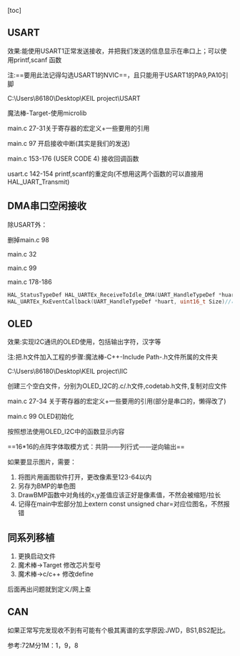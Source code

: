 [toc]

## USART

效果:能使用USART1正常发送接收，并把我们发送的信息显示在串口上；可以使用printf,scanf	函数

注:==要用此法记得勾选USART1的NVIC==，且只能用于USART1的PA9,PA10引脚

C:\Users\86180\Desktop\KEIL project\USART

魔法棒-Target-使用microlib

main.c 27-31关于寄存器的宏定义+一些要用的引用

main.c 97 开启接收中断(其实是我们的发送)

main.c 153-176 (USER CODE 4) 接收回调函数

usart.c  142-154 printf,scanf的重定向(不想用这两个函数的可以直接用HAL_UART_Transmit)



## DMA串口空闲接收

除USART外：

删掉main.c 98

main.c 32

main.c 99

main.c 178-186

```c
HAL_StatusTypeDef HAL_UARTEx_ReceiveToIdle_DMA(UART_HandleTypeDef *huart, uint8_t *pData, uint16_t Size)//在DMA模式下接收一定数量的数据，直到接收到预期数量的数据或发生空闲事件
HAL_UARTEx_RxEventCallback(UART_HandleTypeDef *huart, uint16_t Size)//串口空闲中断处理函数
```

## OLED

效果:实现I2C通讯的OLED使用，包括输出字符，汉字等

注:把.h文件加入工程的步骤:魔法棒-C++-Include Path-.h文件所属的文件夹

C:\Users\86180\Desktop\KEIL project\IIC

创建三个空白文件，分别为OLED_I2C的.c/.h文件,codetab.h文件,复制对应文件

main.c 27-34 关于寄存器的宏定义+一些要用的引用(部分是串口的，懒得改了)

main.c 99 OLED初始化

按照想法使用OLED_I2C中的函数显示内容

==16*16的点阵字体取模方式：共阴——列行式——逆向输出==

如果要显示图片，需要：

1. 将图片用画图软件打开，更改像素至123-64以内
2. 另存为BMP的单色图
3. DrawBMP函数中对角线的x,y差值应该正好是像素值，不然会被缩短/拉长
4. 记得在main中宏部分加上extern const unsigned char=对应位图名，不然报错



## 同系列移植

1. 更换启动文件
2. 魔术棒->Target 修改芯片型号
3. 魔术棒->c/c++ 修改define



后面再出问题就到定义/网上查





## CAN

如果正常写完发现收不到有可能有个极其离谱的玄学原因:JWD，BS1,BS2配比。

参考:72M分1M：1，9，8